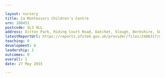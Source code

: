 ```yaml
---

layout: nursery
title: Ca Montessori Children's Centre
urn: 108451
postcode: SL3 9LL
address: Ditton Park, Riding Court Road, Datchet, Slough, Berkshire, SL3 9LL
latestReportUrl: https://reports.ofsted.gov.uk/provider/files/2486317/urn/108451.pdf
teaching: 0
development: 0
leadership: 1
outcomes: 0
overall: 1
date: 27 May 2015

---
```

